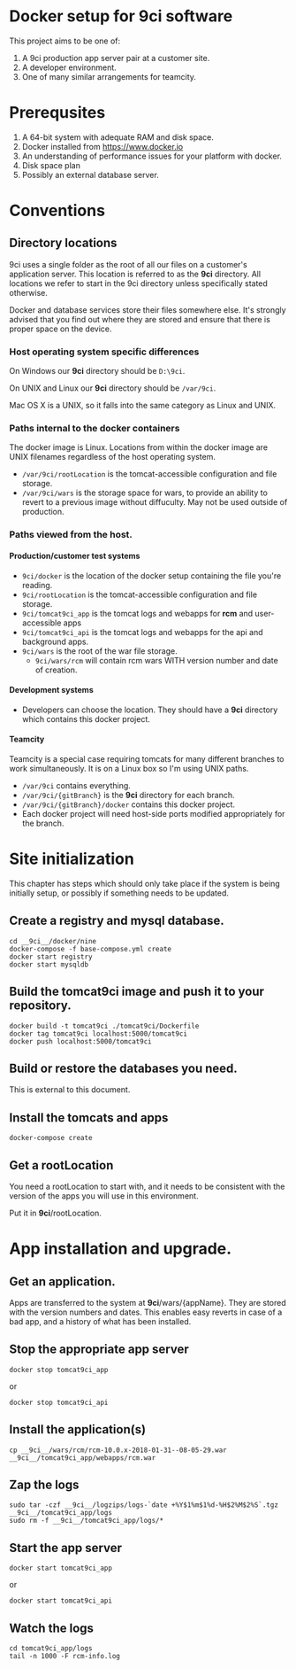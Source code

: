 # Docker setup for 9ci software

This project aims to be one of:

1. A 9ci production app server pair at a customer site.
2. A developer environment.
3. One of many similar arrangements for teamcity.

# Prerequsites

1. A 64-bit system with adequate RAM and disk space.
2. Docker installed from https://www.docker.io
3. An understanding of performance issues for your platform with docker.
4. Disk space plan
5. Possibly an external database server.

# Conventions

## Directory locations

9ci uses a single folder as the root of all our files on a customer's application server. This
location is referred to as the __9ci__ directory. All locations we refer to start in the 9ci
directory unless specifically stated otherwise.

Docker and database services store their files somewhere else. It's strongly advised that you
find out where they are stored and ensure that there is proper space on the device.

### Host operating system specific differences

On Windows our __9ci__ directory should be `D:\9ci`.

On UNIX and Linux our __9ci__ directory should be `/var/9ci`.

Mac OS X is a UNIX, so it falls into the same category as Linux and UNIX.

### Paths internal to the docker containers

The docker image is Linux. Locations from within the docker image are UNIX filenames regardless
of the host operating system.

* `/var/9ci/rootLocation` is the tomcat-accessible configuration and file storage.
* `/var/9ci/wars` is the storage space for wars, to provide an ability to revert to a previous
  image without diffuculty. May not be used outside of production.

### Paths viewed from the host.

#### Production/customer test systems

* `9ci/docker` is the location of the docker setup containing the file you're reading.
* `9ci/rootLocation` is the tomcat-accessible configuration and file storage.
* `9ci/tomcat9ci_app` is the tomcat logs and webapps for __rcm__ and user-accessible apps
* `9ci/tomcat9ci_api` is the tomcat logs and webapps for the api and background apps.
* `9ci/wars` is the root of the war file storage.
	* `9ci/wars/rcm` will contain rcm wars WITH version number and date of creation.

#### Development systems

* Developers can choose the location. They should have a __9ci__ directory which contains this
  docker project.

#### Teamcity

Teamcity is a special case requiring tomcats for many different branches to work
simultaneously. It is on a Linux box so I'm using UNIX paths.

* `/var/9ci` contains everything.
* `/var/9ci/{gitBranch}` is the __9ci__ directory for each branch.
* `/var/9ci/{gitBranch}/docker` contains this docker project.
* Each docker project will need host-side ports modified appropriately for the branch.

# Site initialization

This chapter has steps which should only take place if the system is being initially setup, or
possibly if something needs to be updated.

## Create a registry and mysql database.

```
cd __9ci__/docker/nine
docker-compose -f base-compose.yml create
docker start registry
docker start mysqldb
```

## Build the tomcat9ci image and push it to your repository.

```
docker build -t tomcat9ci ./tomcat9ci/Dockerfile
docker tag tomcat9ci localhost:5000/tomcat9ci
docker push localhost:5000/tomcat9ci
```

## Build or restore the databases you need.

This is external to this document.

## Install the tomcats and apps

```
docker-compose create
```

## Get a rootLocation

You need a rootLocation to start with, and it needs to be consistent with the version of the
apps you will use in this environment.

Put it in __9ci__/rootLocation.

# App installation and upgrade.

## Get an application.

Apps are transferred to the system at __9ci__/wars/{appName}. They are stored with the version
numbers and dates. This enables easy reverts in case of a bad app, and a history of what has
been installed.

## Stop the appropriate app server

```
docker stop tomcat9ci_app
```

or


```
docker stop tomcat9ci_api
```

## Install the application(s)

```
cp __9ci__/wars/rcm/rcm-10.0.x-2018-01-31--08-05-29.war __9ci__/tomcat9ci_app/webapps/rcm.war
```

## Zap the logs

```
sudo tar -czf __9ci__/logzips/logs-`date +%Y$1%m$1%d-%H$2%M$2%S`.tgz __9ci__/tomcat9ci_app/logs
sudo rm -f __9ci__/tomcat9ci_app/logs/*
```

## Start the app server

```
docker start tomcat9ci_app
```

or

```
docker start tomcat9ci_api
```

## Watch the logs

```
cd tomcat9ci_app/logs
tail -n 1000 -F rcm-info.log
```